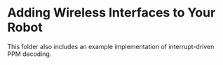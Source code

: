 # Adding Wireless Interfaces to Your Robot

This folder also includes an example implementation of interrupt-driven PPM decoding.
